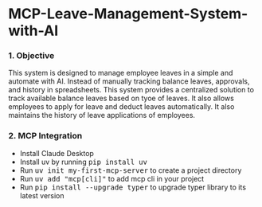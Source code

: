 # MCP-Leave-Management-System-with-AI
### 1. Objective
  This system is designed to manage employee leaves in a simple and automate with AI. 
  Instead of manually tracking balance leaves, approvals, and history in spreadsheets. 
  This system provides a centralized solution to track available balance leaves based on tyoe of leaves. 
  It also allows employees to apply for leave and deduct leaves automatically. It also maintains the history of leave applications of employees.
### 2. MCP Integration
- Install Claude Desktop
- Install uv by running <kbd>pip install uv</kbd>
- Run <kbd>uv init my-first-mcp-server</kbd> to create a project directory
- Run <kbd>uv add "mcp[cli]"</kbd> to add mcp cli in your project
- Run <kbd>pip install --upgrade typer</kbd> to upgrade typer library to its latest version

